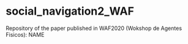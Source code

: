 # social_navigation2_WAF
Repository of the paper published in WAF2020 (Wokshop de Agentes Fisicos): NAME

